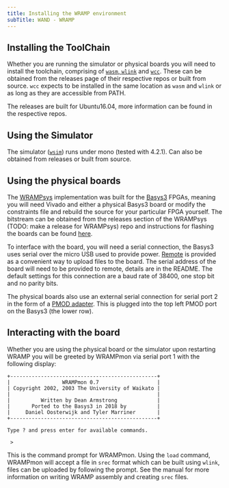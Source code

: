 ```yaml
---
title: Installing the WRAMP environment
subTitle: WAND - WRAMP
---
```


## Installing the ToolChain

Whether you are running the simulator or physical boards you will need to install the toolchain, comprising of [`wasm`, `wlink`](https://github.com/wandwramp/toolchain/releases) and [`wcc`](https://github.com/wandwramp/wcc/releases). These can be obtained from the releases page of their respective repos or built from source. `wcc` expects to be installed in the same location as `wasm` and `wlink` or as long as they are accessible from PATH.

The releases are built for Ubuntu16.04, more information can be found in the respective repos.

## Using the Simulator

The simulator ([`wsim`](https://github.com/wandwramp/wsim/releases)) runs under mono (tested with 4.2.1). Can also be obtained from releases or built from source.

## Using the physical boards

The [WRAMPsys](https://github.com/wandwramp/WRAMPsys) implementation was built for the [Basys3](https://reference.digilentinc.com/reference/programmable-logic/basys-3/start?redirect=1) FPGAs, meaning you will need Vivado and either a physical Basys3 board or modify the constraints file and rebuild the source for your particular FPGA yourself. The bitstream can be obtained from the releases section of the WRAMPsys (TODO: make a release for WRAMPsys) repo and instructions for flashing the boards can be found [here](https://reference.digilentinc.com/learn/programmable-logic/tutorials/basys-3-programming-guide/start#programming_the_basys3_using_quad_spi).

To interface with the board, you will need a serial connection, the Basys3 uses serial over the micro USB used to provide power. [Remote]() is provided as a convenient way to upload files to the board. The serial address of the board will need to be provided to remote, details are in the README. The default settings for this connection are a baud rate of 38400, one stop bit and no parity bits.

The physical boards also use an external serial connection for serial port 2 in the form of a [PMOD adapter](https://reference.digilentinc.com/reference/pmod/pmodusbuart/start?_ga=2.164554047.1466222969.1551922883-964591917.1510608463). This is plugged into the top left PMOD port on the Basys3 (the lower row).

## Interacting with the board

Whether you are using the physical board or the simulator upon restarting WRAMP you will be greeted by WRAMPmon via serial port 1  with the following display: 
```
+------------------------------------------------+
|                 WRAMPmon 0.7                   |
| Copyright 2002, 2003 The University of Waikato |
|                                                |
|          Written by Dean Armstrong             |
|       Ported to the Basys3 in 2018 by          |
|     Daniel Oosterwijk and Tyler Marriner       |
+------------------------------------------------+

Type ? and press enter for available commands.

 >
```
This is the command prompt for WRAMPmon. Using the `load` command, WRAMPmon will accept a file in `srec` format which can be built using `wlink`, files can be uploaded by following the prompt. See the manual for more information on writing WRAMP assembly and creating `srec` files.